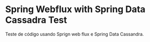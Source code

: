 # Spring Webflux with Spring Data Cassadra Test
Teste de código usando Sprign web flux e Spring Data Cassandra.
